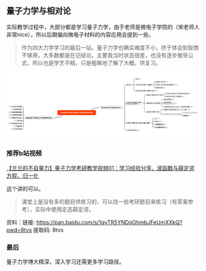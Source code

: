 ## 量子力学与相对论

实际教学过程中，大部分都是学习量子力学，由于老师是微电子学院的（宋老师人非常nice），所以后期偏向微电子材料的内容应用会提到一些。

> 作为四大力学学习的最后一站，量子力学也确实难度不小，终于体会到智商不够用，大多数都是在记结论。主要我当时状态很差，也没有逐步推导公式，所以也是学艺不精，只是粗略地了解了大概，供复习。

![image-20241102165939702](README.assets/image-20241102165939702.png)



### 推荐b站视频

[【兰兰的不自量力】量子力学考研教学视频01：学习经验分享、波函数与薛定谔方程、归一化](https://www.bilibili.com/video/BV1uV41167vv/?share_source=copy_web&vd_source=859cb5682d8f7dad73bf16d74caf40d1)

这个讲的可以。

> 课堂上是没有多的题目供练习的，可以找一些考研题目来练习（有答案参考），实际中使用定态薛定谔。



资料：链接: https://pan.baidu.com/s/1qyTR5YNDqGhmbJFeUmXXkQ?pwd=8tvs 提取码: 8tvs 


### 最后

量子力学博大精深，深入学习还需更多学习路径。

